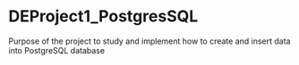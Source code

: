 # DEProject1_PostgresSQL
Purpose of the project to study and implement how to create and insert data into PostgreSQL database
